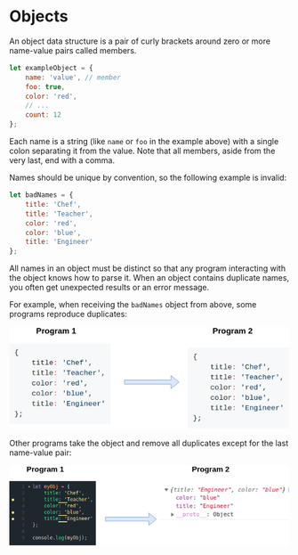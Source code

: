 # Objects

An object data structure is a pair of curly brackets around zero or more name-value pairs called members.

```js
let exampleObject = {
    name: 'value', // member
    foo: true,
    color: 'red',
    // ...
    count: 12
};
```

 
Each name is a string (like `name` or `foo` in the example above) with a single colon separating it from the value. Note that all members, aside from the very last, end with a comma.
 
Names should be unique by convention, so the following example is invalid:

```js
let badNames = {
    title: 'Chef',
    title: 'Teacher',
    color: 'red',
    color: 'blue',
    title: 'Engineer'
};
```
 
All names in an object must be distinct so that any program interacting with the object knows how to parse it. When an object contains duplicate names, you often get unexpected results or an error message.

 
For example, when receiving the `badNames` object from above, some programs reproduce duplicates:

![reproduced duplicates](https://github.com/ellisken/writing_samples/blob/master/staysTheSame.jpg)


 
Other programs take the object and remove all duplicates except for the last name-value pair:

![duplicates removed](https://github.com/ellisken/writing_samples/blob/master/JSFiddle.png)

